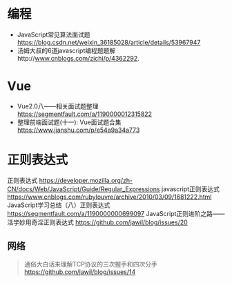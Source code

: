 # 编程
* JavaScript常见算法面试题  https://blog.csdn.net/weixin_36185028/article/details/53967947
* 汤姆大叔的6道javascript编程题题解http://www.cnblogs.com/zichi/p/4362292.

# Vue
* Vue2.0八——相关面试题整理 https://segmentfault.com/a/1190000012315822
* 整理前端面试题(十一): Vue面试题合集  https://www.jianshu.com/p/e54a9a34a773

# 正则表达式

正则表达式 https://developer.mozilla.org/zh-CN/docs/Web/JavaScript/Guide/Regular_Expressions
javascript正则表达式 https://www.cnblogs.com/rubylouvre/archive/2010/03/09/1681222.html
JavaScript学习总结（八）正则表达式 https://segmentfault.com/a/1190000000699097
JavaScript正则进阶之路——活学妙用奇淫正则表达式 https://github.com/jawil/blog/issues/20

## 网络
> 通俗大白话来理解TCP协议的三次握手和四次分手 https://github.com/jawil/blog/issues/14